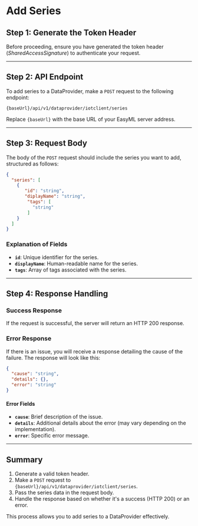 # Add Series

## Step 1: Generate the Token Header

Before proceeding, ensure you have generated the token header (_SharedAccessSignature_) to authenticate your request.

---

## Step 2: API Endpoint

To add series to a DataProvider, make a `POST` request to the following endpoint:

```http
{baseUrl}/api/v1/dataprovider/iotclient/series
```

Replace `{baseUrl}` with the base URL of your EasyML server address.

---

## Step 3: Request Body

The body of the `POST` request should include the series you want to add, structured as follows:

```json
{
  "series": [
    {
       "id": "string",
       "diplayName": "string",
        "tags": [
          "string"
        ]
    }
  ]
}
```

### Explanation of Fields
- **`id`**: Unique identifier for the series.
- **`displayName`**: Human-readable name for the series.
- **`tags`**: Array of tags associated with the series.

---

## Step 4: Response Handling

### Success Response
If the request is successful, the server will return an HTTP 200 response.

### Error Response
If there is an issue, you will receive a response detailing the cause of the failure. The response will look like this:

```json
{
  "cause": "string",
  "details": {},
  "error": "string"
}
```

#### Error Fields
- **`cause`**: Brief description of the issue.
- **`details`**: Additional details about the error (may vary depending on the implementation).
- **`error`**: Specific error message.

---

## Summary

1. Generate a valid token header.
2. Make a `POST` request to `{baseUrl}/api/v1/dataprovider/iotclient/series`.
3. Pass the series data in the request body.
4. Handle the response based on whether it's a success (HTTP 200) or an error.

This process allows you to add series to a DataProvider effectively.